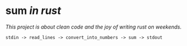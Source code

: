 # sum *in rust*

*This project is about clean code and the joy of writing rust on weekends.*

```text
stdin -> read_lines -> convert_into_numbers -> sum -> stdout
```
